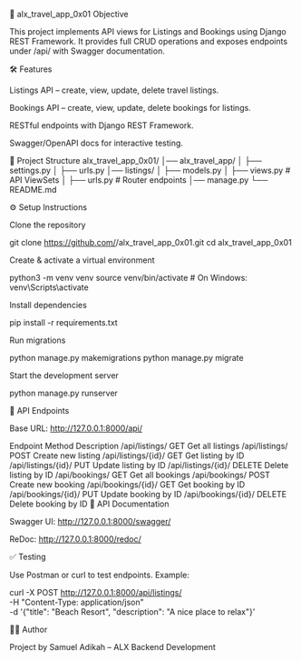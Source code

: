 📘 alx_travel_app_0x01
Objective

This project implements API views for Listings and Bookings using Django REST Framework.
It provides full CRUD operations and exposes endpoints under /api/ with Swagger documentation.

🛠 Features

Listings API – create, view, update, delete travel listings.

Bookings API – create, view, update, delete bookings for listings.

RESTful endpoints with Django REST Framework.

Swagger/OpenAPI docs for interactive testing.

📂 Project Structure
alx_travel_app_0x01/
│── alx_travel_app/
│   ├── settings.py
│   ├── urls.py
│── listings/
│   ├── models.py
│   ├── views.py   # API ViewSets
│   ├── urls.py    # Router endpoints
│── manage.py
└── README.md

⚙️ Setup Instructions

Clone the repository

git clone https://github.com/<your-username>/alx_travel_app_0x01.git
cd alx_travel_app_0x01


Create & activate a virtual environment

python3 -m venv venv
source venv/bin/activate   # On Windows: venv\Scripts\activate


Install dependencies

pip install -r requirements.txt


Run migrations

python manage.py makemigrations
python manage.py migrate


Start the development server

python manage.py runserver

🚀 API Endpoints

Base URL: http://127.0.0.1:8000/api/

Endpoint	Method	Description
/api/listings/	GET	Get all listings
/api/listings/	POST	Create new listing
/api/listings/{id}/	GET	Get listing by ID
/api/listings/{id}/	PUT	Update listing by ID
/api/listings/{id}/	DELETE	Delete listing by ID
/api/bookings/	GET	Get all bookings
/api/bookings/	POST	Create new booking
/api/bookings/{id}/	GET	Get booking by ID
/api/bookings/{id}/	PUT	Update booking by ID
/api/bookings/{id}/	DELETE	Delete booking by ID
📖 API Documentation

Swagger UI: http://127.0.0.1:8000/swagger/

ReDoc: http://127.0.0.1:8000/redoc/

✅ Testing

Use Postman or curl to test endpoints. Example:

curl -X POST http://127.0.0.1:8000/api/listings/ \
  -H "Content-Type: application/json" \
  -d '{"title": "Beach Resort", "description": "A nice place to relax"}'

👨‍💻 Author

Project by Samuel Adikah – ALX Backend Development
